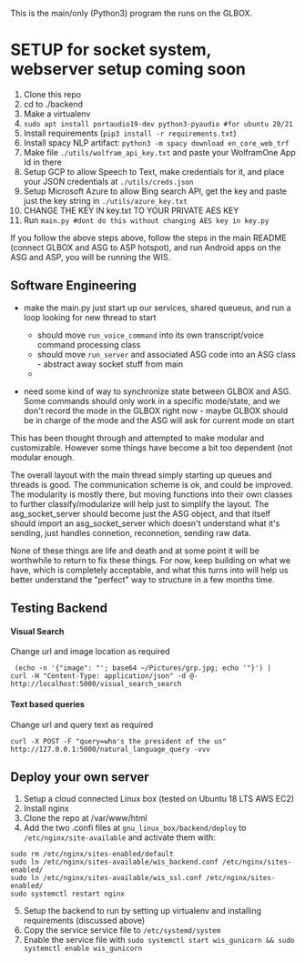 This is the main/only (Python3) program the runs on the GLBOX.

# SETUP for socket system, webserver setup coming soon


1. Clone this repo
2. cd to ./backend
3. Make a virtualenv
4. `sudo apt install portaudio19-dev python3-pyaudio #for ubuntu 20/21`
5. Install requirements (`pip3 install -r requirements.txt`)
6. Install spacy NLP artifact: `python3 -m spacy download en_core_web_trf`
7. Make file `./utils/wolfram_api_key.txt` and paste your WolframOne App Id in there
8. Setup GCP to allow Speech to Text, make credentials for it, and place your JSON credentials at `./utils/creds.json`
9. Setup Microsoft Azure to allow Bing search API, get the key and paste just the key string in `./utils/azure_key.txt`
10. CHANGE THE KEY IN key.txt TO YOUR PRIVATE AES KEY
11. Run `main.py #dont do this without changing AES key in key.py`


If you follow the above steps above, follow the steps in the main README (connect GLBOX and ASG to ASP hotspot), and run Android apps on the ASG and ASP, you will be running the WIS.

## Software Engineering

- make the main.py just start up our services, shared queueus, and run a loop looking for new thread to start
    - should move `run_voice_command` into its own transcript/voice command processing class
    - should move `run_server` and associated ASG code into an ASG class - abstract away socket stuff from main
    - 

- need some kind of way to synchronize state between GLBOX and ASG. Some commands should only work in a specific mode/state, and we don't record the mode in the GLBOX right now - maybe GLBOX should be in charge of the mode and the ASG will ask for current mode on start

This has been thought through and attempted to make modular and customizable. However some things have become a bit too dependent (not modular enough.

The overall layout with the main thread simply starting up queues and threads is good. The communication scheme is ok, and could be improved. The modularity is mostly there, but moving functions into their own classes to further classify/modularize will help just to simplify the layout. The asg_socket_server should become just the ASG object, and that itself should import an asg_socket_server which doesn't understand what it's sending, just handles connetion, reconnetion, sending raw data.

None of these things are life and death and at some point it will be worthwhile to return to fix these things. For now, keep building on what we have, which is completely acceptable, and what this turns into will help us better understand the "perfect" way to structure in a few months time.

## Testing Backend

#### Visual Search
Change url and image location as required
```
 (echo -n '{"image": "'; base64 ~/Pictures/grp.jpg; echo '"}') |
curl -H "Content-Type: application/json" -d @-  http://localhost:5000/visual_search_search
```

#### Text based queries
Change url and query text as required
```
curl -X POST -F "query=who's the president of the us" http://127.0.0.1:5000/natural_language_query -vvv
```

## Deploy your own server

1. Setup a cloud connected Linux box (tested on Ubuntu 18 LTS AWS EC2)
2. Install nginx
3. Clone the repo at /var/www/html
4. Add the two .confi files at `gnu_linux_box/backend/deploy` to `/etc/nginx/site-available` and activate them with:
```
sudo rm /etc/nginx/sites-enabled/default
sudo ln /etc/nginx/sites-available/wis_backend.conf /etc/nginx/sites-enabled/
sudo ln /etc/nginx/sites-available/wis_ssl.conf /etc/nginx/sites-enabled/
sudo systemctl restart nginx
```
5. Setup the backend to run by setting up virtualenv and installing requirements (discussed above)
6. Copy the service service file to `/etc/systemd/system`
7. Enable the service file with `sudo systemctl start wis_gunicorn && sudo systemctl enable wis_gunicorn`

